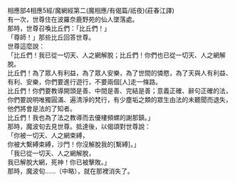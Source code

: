 相應部4相應5經/魔網經第二(魔相應/有偈篇/祇夜)(莊春江譯)  
有一次，世尊住在波羅奈鹿野苑的仙人墜落處。  
那時，世尊召喚比丘們：「比丘們！」  
「尊師！」那些比丘回答世尊。  
世尊這麼說：  
「比丘們！我已從一切天、人之網解脫；比丘們！你們也已從一切天、人之網解脫。  
比丘們！為了眾人有利益，為了眾人安樂，為了世間的憐愍，為了天與人有利益、有利、安樂，你們要進行遊行，不要兩個[人]走一條路。  
比丘們！你們要教導開頭是善、中間是善、完結是善；意義正確、辭句正確的法，你們要說明唯獨圓滿、遍清淨的梵行，有少塵垢之類的眾生由法的未聽聞而退失，他們將會是法的了知者。  
比丘們！我也為了法之教導而去優樓頻螺的謝那鎮。」  
那時，魔波旬去見世尊。抵達後，以偈頌對世尊說：  
「你被一切天、人之網束縛，  
你被大繫縛束縛，沙門！你沒解脫我的[繫縛]。」  
「我已從一切天、人之網解脫，  
我已解脫大網，死神！你已被擊敗。」  
那時，魔波旬……（中略），就在那裡消失了。  
  
  
